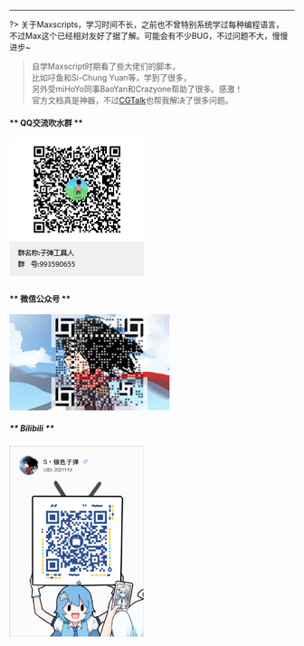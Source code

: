 <!--
 * @Description: 
 * @Author: Bullet.S
 * @Date: 2019-12-16 12:50:39
 * @LastEditors: Bullet.S
 * @LastEditTime: 2019-12-20 12:52:32
 * @Email: animator.bullet@foxmail.com
 -->
---

?> 关于Maxscripts，学习时间不长，之前也不曾特别系统学过每种编程语言，  
不过Max这个已经相对友好了据了解。可能会有不少BUG，不过问题不大，慢慢进步~  

> 自学Maxscript时期看了些大佬们的脚本，  
> 比如吇鱼和Si-Chung Yuan等，学到了很多，  
> 另外受miHoYo同事BaoYan和Crazyone帮助了很多。感激！  
> 官方文档真是神器，不过[CGTalk](https://forums.cgsociety.org/c/autodesk/3dsmax-sdk-and-maxscript)也帮我解决了很多问题。  

<!-- tabs:start -->

#### ** QQ交流吹水群 **

![preview_2](_img/QQ.png)  

#### ** 微信公众号 **

![preview_1](_img/WeChat.gif)  

##### ** Bilibili **

<img src="_img/Bilibili.png" width = "237" height = "336.75" div align=left /><br/>

<!-- tabs:end -->  